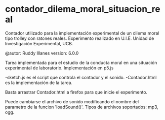 # contador_dilema_moral_situacion_real
Contador utilizado para la implementación experimental de un dilema moral tipo trolley con ratones reales. Experimento realizado en U.I.E. Unidad de Investigación Experimental, UCB.


@autor: Ruddy Illanes
version: 6.0.0

Tarea implementada para el estudio de la conducta moral
en una situación experimental de laboratorio. Implementación 
en p5.js

-sketch.js es el script que controla el contador y el sonido.
-Contador.html es la implementación de la tarea.

Basta arrastrar Contador.html a firefox para que inicie el 
experimento.

Puede cambiarse el archivo de sonido modificando el nombre 
del parametro de la funcion 'loadSound()'.
Tipos de archivos soportados: mp3, ogg.
